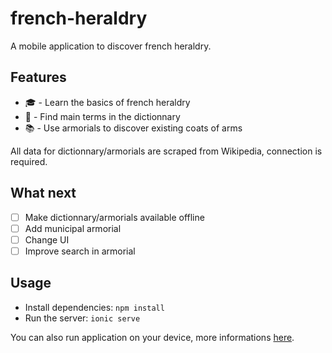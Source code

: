 # french-heraldry

A mobile application to discover french heraldry.

## Features

- 🎓 - Learn the basics of french heraldry
- 📖 - Find main terms in the dictionnary
- 📚 - Use armorials to discover existing coats of arms

All data for dictionnary/armorials are scraped from Wikipedia, connection is required.

## What next

- [ ] Make dictionnary/armorials available offline
- [ ] Add municipal armorial
- [ ] Change UI
- [ ] Improve search in armorial

## Usage

* Install dependencies: `npm install`
* Run the server: `ionic serve`

You can also run application on your device, more informations [here](https://ionicframework.com/docs/intro/deploying/).